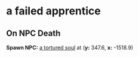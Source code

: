 # a failed apprentice


## On NPC Death

**Spawn NPC:**  [a tortured soul](/npc/51144) at (**y:** 347.6, **x:** -1518.9)





